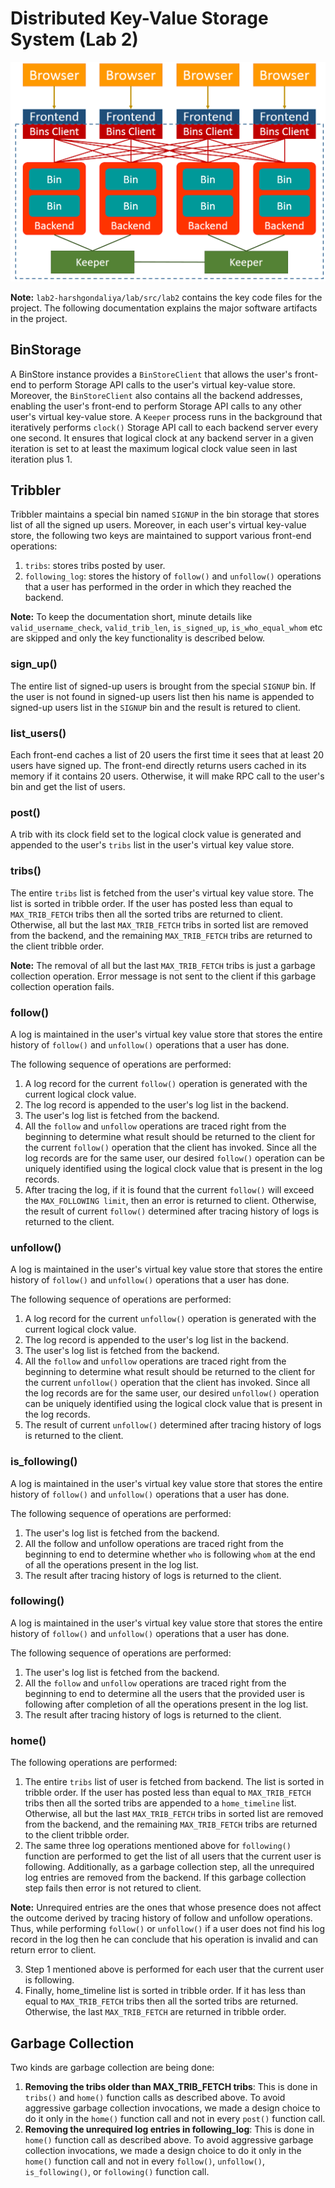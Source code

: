 # Distributed Key-Value Storage System (Lab 2)

<p align="center">
  <img src="https://github.com/ucsd-cse223b-sp22/lab2-harshgondaliya/blob/master/distributed-key-value-store.PNG">
</p>

**Note:** `lab2-harshgondaliya/lab/src/lab2` contains the key code files for the project. The following documentation explains the major software artifacts in the project.

## BinStorage
A BinStore instance provides a `BinStoreClient` that allows the user's front-end to perform Storage API calls to the user's virtual key-value store. Moreover, the `BinStoreClient` also contains all the backend addresses, enabling the user's front-end to perform Storage API calls to any other user's virtual key-value store. A `Keeper` process runs in the background that iteratively performs `clock()` Storage API call to each backend server every one second. It ensures that logical clock at any backend server in a given iteration is set to at least the maximum logical clock value seen in last iteration plus 1.

## Tribbler
Tribbler maintains a special bin named `SIGNUP` in the bin storage that stores list of all the signed up users. Moreover, in each user's virtual key-value store, the following two keys are maintained to support various front-end operations:
1. `tribs`: stores tribs posted by user.
2. `following_log`: stores the history of `follow()` and `unfollow()` operations that a user has performed in the order in which they reached the backend.

**Note:** To keep the documentation short, minute details like `valid_username_check`, `valid_trib_len`, `is_signed_up`, `is_who_equal_whom` etc are skipped and only the key functionality is described below.

### sign_up()
The entire list of signed-up users is brought from the special `SIGNUP` bin. If the user is not found in signed-up users list then his name is appended to signed-up users list in the `SIGNUP` bin and the result is retured to client.

### list_users()
Each front-end caches a list of 20 users the first time it sees that at least 20 users have signed up. The front-end directly returns users cached in its memory if it contains 20 users. Otherwise, it will make RPC call to the user's bin and get the list of users.

### post()
A trib with its clock field set to the logical clock value is generated and appended to the user's `tribs` list in the user's virtual key value store.

### tribs()
The entire `tribs` list is fetched from the user's virtual key value store. The list is sorted in tribble order. If the user has posted less than equal to `MAX_TRIB_FETCH` tribs then all the sorted tribs are returned to client. Otherwise, all but the last `MAX_TRIB_FETCH` tribs in sorted list are removed from the backend, and the remaining `MAX_TRIB_FETCH` tribs are returned to the client tribble order.

**Note:** The removal of all but the last `MAX_TRIB_FETCH` tribs is just a garbage collection operation. Error message is not sent to the client if this garbage collection operation fails.

### follow()
A log is maintained in the user's virtual key value store that stores the entire history of `follow()` and `unfollow()` operations that a user has done.

The following sequence of operations are performed:

1. A log record for the current `follow()` operation is generated with the current logical clock value.
2. The log record is appended to the user's log list in the backend.
3. The user's log list is fetched from the backend.
4. All the `follow` and `unfollow` operations are traced right from the beginning to determine what result should be returned to the client for the current `follow()` operation that the client has invoked. Since all the log records are for the same user, our desired `follow()` operation can be uniquely identified using the logical clock value that is present in the log records.
5. After tracing the log, if it is found that the current `follow()` will exceed the `MAX_FOLLOWING limit`, then an error is returned to client. Otherwise, the result of current `follow()` determined after tracing history of logs is returned to the client.

### unfollow()
A log is maintained in the user's virtual key value store that stores the entire history of `follow()` and `unfollow()` operations that a user has done.

The following sequence of operations are performed:

1. A log record for the current `unfollow()` operation is generated with the current logical clock value.
2. The log record is appended to the user's log list in the backend.
3. The user's log list is fetched from the backend.
4. All the `follow` and `unfollow` operations are traced right from the beginning to determine what result should be returned to the client for the current `unfollow()` operation that the client has invoked. Since all the log records are for the same user, our desired `unfollow()` operation can be uniquely identified using the logical clock value that is present in the log records.
5. The result of current `unfollow()` determined after tracing history of logs is returned to the client.

### is_following()
A log is maintained in the user's virtual key value store that stores the entire history of `follow()` and `unfollow()` operations that a user has done.

The following sequence of operations are performed:

1. The user's log list is fetched from the backend.
2. All the follow and unfollow operations are traced right from the beginning to end to determine whether `who` is following `whom` at the end of all the operations present in the log list.
3. The result after tracing history of logs is returned to the client.

### following()
A log is maintained in the user's virtual key value store that stores the entire history of `follow()` and `unfollow()` operations that a user has done.

The following sequence of operations are performed:
1. The user's log list is fetched from the backend.
2. All the `follow` and `unfollow` operations are traced right from the beginning to end to determine all the users that the provided user is following after completion of all the operations present in the log list.
3. The result after tracing history of logs is returned to the client.

### home()
The following operations are performed:
1. The entire `tribs` list of user is fetched from backend. The list is sorted in tribble order. If the user has posted less than equal to `MAX_TRIB_FETCH` tribs then all the sorted tribs are appended to a `home_timeline` list. Otherwise, all but the last `MAX_TRIB_FETCH` tribs in sorted list are removed from the backend, and the remaining `MAX_TRIB_FETCH` tribs are returned to the client tribble order.
2. The same three log operations mentioned above for `following()` function are performed to get the list of all users that the current user is following. Additionally, as a garbage collection step, all the unrequired log entries are removed from the backend. If this garbage collection step fails then error is not retured to client.

**Note:** Unrequired entries are the ones that whose presence does not affect the outcome derived by tracing history of follow and unfollow operations. Thus, while performing `follow()` or `unfollow()` if a user does not find his log record in the log then he can conclude that his operation is invalid and can return error to client. 

3. Step 1 mentioned above is performed for each user that the current user is following.
4. Finally, home_timeline list is sorted in tribble order. If it has less than equal to `MAX_TRIB_FETCH` tribs then all the sorted tribs are returned. Otherwise, the last `MAX_TRIB_FETCH` are returned in tribble order.

## Garbage Collection
Two kinds are garbage collection are being done:
1. **Removing the tribs older than MAX_TRIB_FETCH tribs**: This is done in `tribs()` and `home()` function calls as described above. To avoid aggressive garbage collection invocations, we made a design choice to do it only in the `home()` function call and not in every `post()` function call.
2. **Removing the unrequired log entries in following_log**: This is done in `home()` function call as described above. To avoid aggressive garbage collection invocations, we made a design choice to do it only in the `home()` function call and not in every `follow()`, `unfollow()`, `is_following()`, or `following()` function call.
